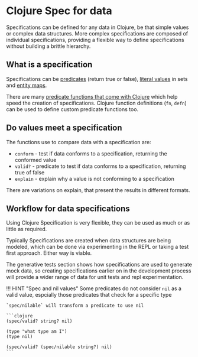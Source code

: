 # Clojure Spec for data

Specifications can be defined for any data in Clojure, be that simple values or complex data structures. More complex specifications are composed of individual specifications, providing a flexible way to define specifications without building a brittle hierarchy.

## What is a specification

Specifications can be [predicates](predicate-functions.md) (return true or false), [literal values](literal-values.md) in sets and [entity maps](entity-maps.md).

There are many [predicate functions that come with Clojure](/reference/standard-library/predicate-functions.md) which help speed the creation of specifications.  Clojure function definitions (`fn`, `defn`) can be used to define custom predicate functions too.

## Do values meet a specification

The functions use to compare data with a specification are:

* `conform` - test if data conforms to a specification, returning the conformed value
* `valid?` - predicate to test if data conforms to a specification, returning true of false
* `explain` - explain why a value is not conforming to a specification

There are variations on explain, that present the results in different formats.

## Workflow for data specifications

Using Clojure Specification is very flexible, they can be used as much or as little as required.

Typically Specifications are created when data structures are being modeled, which can be done via experimenting in the REPL or taking a test first approach.  Either way is viable.

The generative tests section shows how specifications are used to generate mock data, so creating specifications earlier on in the development process will provide a wider range of data for unit tests and repl experimentation.


!!! HINT "Spec and nil values"
    Some predicates do not consider `nil` as a valid value, espcially those predicates that check for a specific type

    `spec/nilable` will transform a predicate to use nil

    ```clojure
    (spec/valid? string? nil)

    (type "what type am I")
    (type nil)

    (spec/valid? (spec/nilable string?) nil)
    ```

<!--
;; Question: when use valid? rather than conform?
 -->
